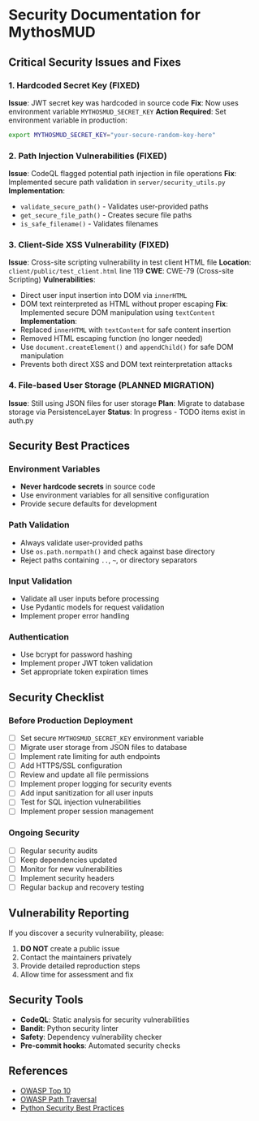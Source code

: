 # Security Documentation for MythosMUD

## Critical Security Issues and Fixes

### 1. Hardcoded Secret Key (FIXED)

**Issue**: JWT secret key was hardcoded in source code
**Fix**: Now uses environment variable `MYTHOSMUD_SECRET_KEY`
**Action Required**: Set environment variable in production:

```bash
export MYTHOSMUD_SECRET_KEY="your-secure-random-key-here"
```

### 2. Path Injection Vulnerabilities (FIXED)

**Issue**: CodeQL flagged potential path injection in file operations
**Fix**: Implemented secure path validation in `server/security_utils.py`
**Implementation**:

- `validate_secure_path()` - Validates user-provided paths
- `get_secure_file_path()` - Creates secure file paths
- `is_safe_filename()` - Validates filenames

### 3. Client-Side XSS Vulnerability (FIXED)

**Issue**: Cross-site scripting vulnerability in test client HTML file
**Location**: `client/public/test_client.html` line 119
**CWE**: CWE-79 (Cross-site Scripting)
**Vulnerabilities**:
- Direct user input insertion into DOM via `innerHTML`
- DOM text reinterpreted as HTML without proper escaping
**Fix**: Implemented secure DOM manipulation using `textContent`
**Implementation**:
- Replaced `innerHTML` with `textContent` for safe content insertion
- Removed HTML escaping function (no longer needed)
- Use `document.createElement()` and `appendChild()` for safe DOM manipulation
- Prevents both direct XSS and DOM text reinterpretation attacks

### 4. File-based User Storage (PLANNED MIGRATION)

**Issue**: Still using JSON files for user storage
**Plan**: Migrate to database storage via PersistenceLayer
**Status**: In progress - TODO items exist in auth.py

## Security Best Practices

### Environment Variables

- **Never hardcode secrets** in source code
- Use environment variables for all sensitive configuration
- Provide secure defaults for development

### Path Validation

- Always validate user-provided paths
- Use `os.path.normpath()` and check against base directory
- Reject paths containing `..`, `~`, or directory separators

### Input Validation

- Validate all user inputs before processing
- Use Pydantic models for request validation
- Implement proper error handling

### Authentication

- Use bcrypt for password hashing
- Implement proper JWT token validation
- Set appropriate token expiration times

## Security Checklist

### Before Production Deployment

- [ ] Set secure `MYTHOSMUD_SECRET_KEY` environment variable
- [ ] Migrate user storage from JSON files to database
- [ ] Implement rate limiting for auth endpoints
- [ ] Add HTTPS/SSL configuration
- [ ] Review and update all file permissions
- [ ] Implement proper logging for security events
- [ ] Add input sanitization for all user inputs
- [ ] Test for SQL injection vulnerabilities
- [ ] Implement proper session management

### Ongoing Security

- [ ] Regular security audits
- [ ] Keep dependencies updated
- [ ] Monitor for new vulnerabilities
- [ ] Implement security headers
- [ ] Regular backup and recovery testing

## Vulnerability Reporting

If you discover a security vulnerability, please:

1. **DO NOT** create a public issue
2. Contact the maintainers privately
3. Provide detailed reproduction steps
4. Allow time for assessment and fix

## Security Tools

- **CodeQL**: Static analysis for security vulnerabilities
- **Bandit**: Python security linter
- **Safety**: Dependency vulnerability checker
- **Pre-commit hooks**: Automated security checks

## References

- [OWASP Top 10](https://owasp.org/www-project-top-ten/)
- [OWASP Path Traversal](https://owasp.org/www-community/attacks/Path_Traversal)
- [Python Security Best Practices](https://python-security.readthedocs.io/)
